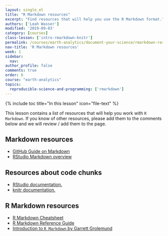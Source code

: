 ```yaml
---
layout: single_el
title: "R Markdown resources"
excerpt: "Find resources that will help you use the R Markdown format."
authors: ['Leah Wasser']
modified: '2019-09-03'
category: [courses]
class-lesson: ['intro-rmarkdown-knitr']
permalink: /courses/earth-analytics/document-your-science/rmarkdown-resources/
nav-title: 'R Markdown resources'
week: 1
sidebar:
  nav:
author_profile: false
comments: true
order: 8
course: "earth-analytics"
topics:
  reproducible-science-and-programming: ['rmarkdown']
---
```



{% include toc title="In this lesson" icon="file-text" %}

This lesson contains a list of resources that will help you work with
`R Markdown`. If you know of other resources, please add them to the comments
below and we will review / add them to the page.

<div class="notice--info" markdown="1">

## Markdown resources

* <a href="https://guides.github.com/features/mastering-markdown/" target="_blank">GitHub Guide on Markdown</a>
* <a href="http://rmarkdown.rstudio.com/authoring_basics.html" target="_blank"> RStudio Markdown overview</a>


## Resources about code chunks

* <a href="http://rmarkdown.rstudio.com/authoring_rcodechunks.html" target="_blank"> RStudio documentation.</a>
* <a href="http://yihui.name/knitr/demo/output/" target="_blank"> knitr documentation.</a>


## R Markdown resources

* <a href="http://www.rstudio.com/wp-content/uploads/2016/03/rmarkdown-cheatsheet-2.0.pdf" target="_blank"> R Markdown Cheatsheet</a>
* <a href="http://www.rstudio.com/wp-content/uploads/2015/03/rmarkdown-reference.pdf" target="_blank"> R Markdown Reference Guide</a>
* <a href="http://rmarkdown.rstudio.com/articles_intro.html" target="_blank"> Introduction to `R Markdown` by Garrett Grolemund</a>

</div>
